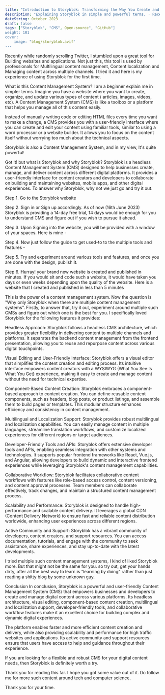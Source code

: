 ```yaml
---
title: "Introduction to Storyblok: Transforming the Way You Create and Manage Content"
description: "Explaining Storyblok in simple and powerful terms. · Recently while randomly scrolling Twitter, I stumbled upon a great tool for Building websites and..."
dateString: October 2023
draft: false
tags: ["Storyblok", "CMS", Open-source", "GitHub"]
weight: 101
cover:
    image: "blog/storyblok.avif"
---
```


Recently while randomly scrolling Twitter, I stumbled upon a great tool for Building websites and applications. Not just this, this tool is used by professionals for Multilingual content management, Content localization and Managing content across multiple channels. I tried it and here is my experience of using Storyblok for the first time.



What is this Content Management System? I am a beginner explain me in simpler terms.
Imagine you have a website where you want to create, organize, and update various types of content ( articles, images, videos, etc). A Content Management System (CMS) is like a toolbox or a platform that helps you manage all of this content easily.

Instead of manually writing code or editing HTML files every time you want to make a change, a CMS provides you with a user-friendly interface where you can create and edit your content using familiar tools, similar to using a word processor or a website builder. It allows you to focus on the content itself without worrying too much about the technical aspects.

Storyblok is also a Content Management System, and in my view, It's quite powerful!

Got it! but what is Storyblok and why Storyblok?
Storyblok is a headless Content Management System (CMS) designed to help businesses create, manage, and deliver content across different digital platforms. It provides a user-friendly interface for content creators and developers to collaborate on building and maintaining websites, mobile apps, and other digital experiences. To answer why Storyblok, why not we just go and try it out.

Step 1. Go to the Storyblok website

Step 2. Sign in or Sign up accordingly. As of now (16th June 2023) Storyblok is providing a 14-day free trial, 14 days would be enough for you to understand CMS and figure out if you wish to pursue it ahead.

Step 3. Upon Signing into the website, you will be provided with a window of your spaces. Here is mine -



Step 4. Now just follow the guide to get used-to to the multiple tools and features -







Step 5. Try and experiment around various tools and features, and once you are done with the design, publish it.



Step 6. Hurray! your brand new website is created and published in minutes. If you would sit and code such a website, it would have taken you days or even weeks depending upon the quality of the website. Here is a website that I created and published in less than 5 minutes



This is the power of a content management system. Now the question is "Why only Storyblok when there are multiple content management systems". Firstly, to answer that, try it out, experiment around multiple such CMSs and figure out which one is the best for you. I specifically loved Storyblok for the following features it provides:

Headless Approach: Storyblok follows a headless CMS architecture, which provides greater flexibility in delivering content to multiple channels and platforms. It separates the backend content management from the frontend presentation, allowing you to reuse and repurpose content across various digital touchpoints.

Visual Editing and User-Friendly Interface: Storyblok offers a visual editor that simplifies the content creation and editing process. Its intuitive interface empowers content creators with a WYSIWYG (What You See Is What You Get) experience, making it easy to create and manage content without the need for technical expertise.

Component-Based Content Creation: Storyblok embraces a component-based approach to content creation. You can define reusable content components, such as headers, blog posts, or product listings, and assemble them to build pages or templates. This modular structure enhances efficiency and consistency in content management.

Multilingual and Localization Support: Storyblok provides robust multilingual and localization capabilities. You can easily manage content in multiple languages, streamline translation workflows, and customize localized experiences for different regions or target audiences.

Developer-Friendly Tools and APIs: Storyblok offers extensive developer tools and APIs, enabling seamless integration with other systems and technologies. It supports popular frontend frameworks like React, Vue.js, and Angular, allowing developers to build dynamic and interactive frontend experiences while leveraging Storyblok's content management capabilities.

Collaborative Workflow: Storyblok facilitates collaborative content workflows with features like role-based access control, content versioning, and content approval processes. Team members can collaborate effectively, track changes, and maintain a structured content management process.

Scalability and Performance: Storyblok is designed to handle high-performance and scalable content delivery. It leverages a global CDN (Content Delivery Network) to ensure fast and reliable content distribution worldwide, enhancing user experiences across different regions.

Active Community and Support: Storyblok has a vibrant community of developers, content creators, and support resources. You can access documentation, tutorials, and engage with the community to seek assistance, share experiences, and stay up-to-date with the latest developments.

I tried multiple such content management systems, I kind of liked Storyblok more. But that might not be the same for you. so try out, get your hands dirty, after all the best way to learn is "learning by doing" rather than just reading a shitty blog by some unknown guy.

Conclusion
In conclusion, Storyblok is a powerful and user-friendly Content Management System (CMS) that empowers businesses and developers to create and manage digital content across various platforms. Its headless architecture, visual editing, component-based content creation, multilingual and localization support, developer-friendly tools, and collaborative workflow features make it an excellent choice for building complex and dynamic digital experiences.

The platform enables faster and more efficient content creation and delivery, while also providing scalability and performance for high traffic websites and applications. Its active community and support resources ensure that users have access to help and guidance throughout their experience.

If you are looking for a flexible and robust CMS for your digital content needs, then Storyblok is definitely worth a try.

Thank you for reading this far. I hope you got some value out of it. Do follow me for more such content around tech and computer science.

Thank you for your time.